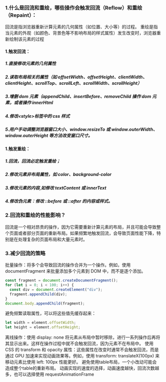 ### 1.什么是回流和重绘，哪些操作会触发回流（Reflow）和重绘（Repaint）：

回流是指浏览器重新计算元素的几何属性（如位置、大小等）的过程。
重绘是指当元素的外观（如颜色、背景色等不影响布局的样式属性）发生改变时，浏览器重新绘制该元素的过程

#### 1.触发回流：

##### 1.直接修改元素的几何属性

##### 2.读取布局相关的属性（如 offsetWidth、offsetHeight、clientWidth、clientHeight、scrollTop、scrollLeft、scrollWidth、scrollHeight）

##### 3.增删 dom 元素（appendChild、insertBefore、removeChild 操作 dom 元素，或者操作 innerHtml

##### 4.修改<style\>标签中的 css 样式

##### 5.用户手动调整浏览器窗口大小、window.resizeTo 或 window.outerWidth、window.outerHeight 等方法改变窗口尺寸。

#### 1.触发重绘：

##### 1.回流，回流必定触发重绘；

##### 2.修改元素非布局属性，如 color、background-color

##### 3.修改元素的内容,如修改 textContent 或 innerText

##### 4.修改伪元素：修改 ::before 或 ::after 的内容或样式。

### 2.回流和重绘的性能影响？

回流是一个相对昂贵的操作，因为它需要重新计算元素的布局，并且可能会导致整个页面或者部分页面的重新布局。如果频繁地触发回流，会导致页面性能下降，特别是在处理复杂的页面布局和大量元素时。

### 3.减少回流的策略

批量操作：将多个会导致回流的操作合并为一个操作。例如，使用 documentFragment 来批量添加多个元素到 DOM 中，而不是逐个添加。

```js
const fragment = document.createDocumentFragment();
for (let i = 0; i < 100; i++) {
  const div = document.createElement("div");
  fragment.appendChild(div);
}
document.body.appendChild(fragment);
```

避免频繁读取属性，可以将这些值先缓存起来：

```js
let width = element.offsetWidth;
let height = element.offsetHeight;
```

离线操作：使用 display: none 将元素从布局中暂时移除，进行一系列操作后再将其显示出来。这样在操作过程中就不会触发回流，因为元素不在布局中。
使用 CSS 的 transform 和 opacity 属性：这些属性在改变时通常不会触发回流，而是通过 GPU 加速来实现动画效果等。例如，使用 transform: translateX(100px) 来移动元素比使用 left: 100px 性能更好。
避免使用table布局，一个小改动可能会造成整个table的重新布局。
动画实现的速度的选择，动画速度越快，回流次数越多，也可以选择使用 requestAnimationFrame
